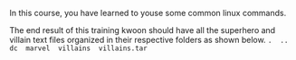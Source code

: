 In this course, you have learned to youse some common linux commands.  

The end result of this training kwoon should have all the superhero and villain text files organized in their respective folders as shown below.
`.  ..  dc  marvel  villains  villains.tar`
